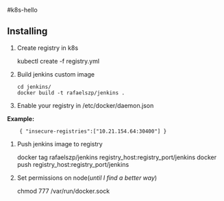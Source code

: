 #k8s-hello

## Installing

1. Create registry in k8s


    kubectl create -f registry.yml 

1. Build jenkins custom image
        
       cd jenkins/
       docker build -t rafaelszp/jenkins .
        
1. Enable your registry in /etc/docker/daemon.json

**Example:**

        { "insecure-registries":["10.21.154.64:30400"] }


1. Push jenkins image to registry


    docker tag rafaelszp/jenkins registry_host:registry_port/jenkins
    docker push registry_host:registry_port/jenkins 
    
1. Set permissions on node(_until I find a better way_)

    
    chmod 777 /var/run/docker.sock
